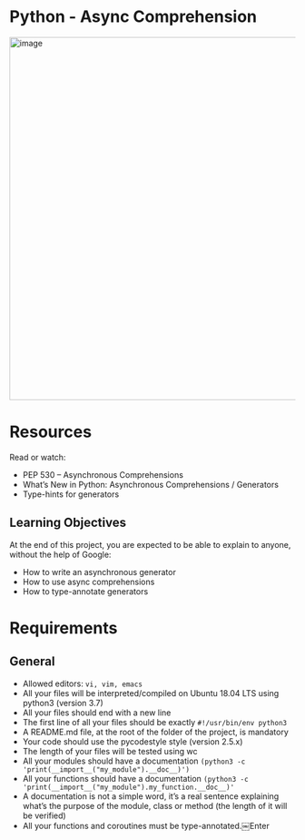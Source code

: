 # Python - Async Comprehension
<img width="638" alt="image" src="https://github.com/ugoem/alx-backend-python/assets/24642339/69d7c1f7-33f4-48c3-b9a4-aa510390aef9">

# Resources
Read or watch:

* PEP 530 – Asynchronous Comprehensions
* What’s New in Python: Asynchronous Comprehensions / Generators
* Type-hints for generators

## Learning Objectives
At the end of this project, you are expected to be able to explain to anyone, without the help of Google:

* How to write an asynchronous generator
* How to use async comprehensions
* How to type-annotate generators

# Requirements

## General
* Allowed editors: ``vi, vim, emacs``
* All your files will be interpreted/compiled on Ubuntu 18.04 LTS using python3 (version 3.7)
* All your files should end with a new line
* The first line of all your files should be exactly ``#!/usr/bin/env python3``
* A README.md file, at the root of the folder of the project, is mandatory
* Your code should use the pycodestyle style (version 2.5.x)
* The length of your files will be tested using wc
* All your modules should have a documentation ``(python3 -c 'print(__import__("my_module").__doc__)')``
* All your functions should have a documentation ``(python3 -c 'print(__import__("my_module").my_function.__doc__)'``
* A documentation is not a simple word, it’s a real sentence explaining what’s the purpose of the module, class or method (the length of it will be verified)
* All your functions and coroutines must be type-annotated.￼Enter
